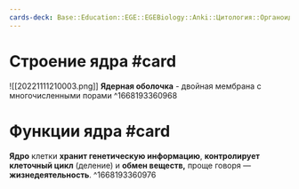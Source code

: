 ```yaml
---
cards-deck: Base::Education::EGE::EGEBiology::Anki::Цитология::Органоиды эукариот
---
```


# Cтроение ядра #card 
![[20221111210003.png]]
**Ядерная оболочка** - двойная мембрана с многочисленными порами
^1668193360968

# Функции ядра #card 
**Ядро** клетки **хранит генетическую информацию**, **контролирует** **клеточный цикл** (деление) и **обмен веществ,** проще говоря — **жизнедеятельность**.
^1668193360976
